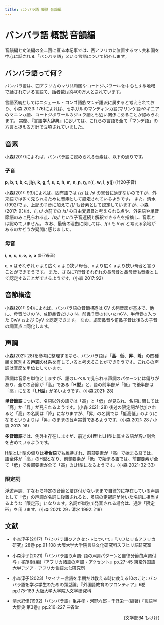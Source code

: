 ```yaml
---
title: バンバラ語 概説 音韻編
---
```


# バンバラ語 概説 音韻編

音韻編と文法編の全二回に亘る本記事では、西アフリカに位置するマリ共和国を中心に話される「バンバラ語」という言語について紹介します。

## バンバラ語って何？

バンバラ語は、西アフリカのマリ共和国やコートジボワールを中心とする地域で話されている言語で、話者数は約400万人とされています。

言語系統としてはニジェール・コンゴ語族マンデ語派に属すると考えられており、小森(2023: 176)によれば、セネガルのマンディンカ語(マリンケ語)やギニアのマニンカ語、コートジボワールのジュラ語とも近い関係にあることが認められます。
実際、『言語学大辞典』においては、これらの言語を全て「マンデ語」の方言と捉える方針で立項されていました。

## 音素

小森(2017)によれば、バンバラ語に認められる音素は、以下の通りです。

### 子音

**p**, **b**, **t**, **b**, **c**, **j**(**ɟ**), **k**, **ɡ**, **f**, **s**, **z**, **h**, **m**, **n**, **ɲ**, **ŋ**, **r**(**ɾ**), **w**, **l**, **y**(**j**) (計20子音)

小森(2017: 93)によれば、固有語では /z/ は /s/ の異音に過ぎないのですが、外来語では多く見られるために音素として設定されているようです。
また、清水(1992)では、上記の子音に加えて /ʃ/ も音素として認定していますが、小森(2017: 93)は、/i, u/ の前での /s/ の自由変異音と考えられる点や、外来語や単音節語のみに見られる点、/sy/ という子音連続と解釈できる点を指摘し、音素とは認めていません。
なお、最後の理由に関しては、/ɲ/ も /ny/ と考える余地があるのかどうか疑問に感じました。

### 母音

**i**, **e**, **ɛ**, **u**, **o**, **ɔ**, **a** (計7母音)

ɛ, ɔ はそれぞれ e より広く a より狭い母音、o より広く a より狭い母音と言うことができそうです。
また、さらに7母音それぞれの長母音と鼻母音も音素として認定することができるようです。(小森 2017: 92)

## 音節構造

小森(2017: 94)によれば、バンバラ語の音節構造は CV の開音節が基本で、他に、母音だけの V、成節鼻音だけの N、前鼻子音の付いた nCV、半母音の入った CwV および CyV を認定できます。
なお、成節鼻音や前鼻子音は後ろの子音の調音点に同化します。

## 声調

小森(2021: 28)を参考に整理するなら、バンバラ語は「**高**、**低**、**昇**、**降**」の四種類を区別する**声調**の体系を有していると考えることができそうです。これらの声調は音節を単位としています。

声調は音節を単位としますが、語のレベルで見られる声調のパターンには偏りがあり、全ての音節が「高」である「**H型**」と、語の前半部が「低」で後半部は「高」になる「**LH型**」が多いようです。(小森 2021: 28)

**単音節語**について、名詞以外の語では「高」と「低」が見られ、名詞に関しては「高」か「昇」が見られるようです。(小森 2021: 28)
後述の限定詞が付加されると「高」の名詞は「降」になりますが、「昇」の名詞では「低高低」のようになるというよりは「昇」のままの音声実質であるようです。(小森 2021: 28 / 小森 2017: 96)

**多音節語**では、例外も存在しますが、前述のH型とLH型に属する語が高い割合を占めているようです。

H型とLH型の偏りは**複合語**でも維持され、前部要素が「高」で始まる語では、語全体が「高」のH型となり、前部要素が「低」で始まる語では、前部要素が全て「低」で後部要素が全て「高」のLH型になるようです。(小森 2021: 32-33)

### 限定詞

浮遊声調、すなわち特定の音節と結び付かないままで自律的に存在している声調として「低」の声調が名詞に後置されると、英語の定冠詞が付いた名詞に相当するような「限定形」になります。名詞が単独で発音される場合は、通常「限定形」を用います。(小森 2021: 29 / 清水 1992: 219)

## 文献

- 小森淳子(2017)「バンバラ語のアクセントについて」『スワヒリ＆アフリカ研究』28巻 pp.91-108 大阪大学大学院言語文化研究科スワヒリ語研究室

- 小森淳子(2021)「バンバラ語の声調: 語の声調パターンと自律分節的声調付与」梶茂樹(編)『アフリカ諸語の声調・アクセント』pp.27-45 東京外国語大学アジア・アフリカ言語文化研究所

- 小森淳子(2023)「マイナー言語を半期だけ教える時に教える10のこと: バンバラ語を学ぶ学生のための類型論」『外国語教育のフロンティア』6巻 pp.175-189 大阪大学大学院人文学研究科

- 清水紀佳(1992)「バンバラ語」亀井孝・河野六郎・千野栄一(編著)『言語学大辞典 第3巻』pp.216-227 三省堂

<p style="text-align: right;">
(文学部B4 もけけ)
</p>
